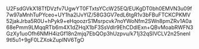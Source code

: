 U2FsdGVkX18TfDVzfv7UgwYT0FTxtsYCcW25EQ/EUKgDT0bh0EMVN3u09f7w97aMnhTuPYceo+UY1ha2lJvYlZ/58G3GV7edL6tgR1v3bFBuFTCKCPKMV52jakJrba5R0U+hPyk9+eHqoozrS1Msrpcvk7noYWoNfm2SWn8pmZRv1A0a68ePmm9LMqqRTb6m4X1dZHqX1bF3SsVdIr9EhCDdlExn+QBvMoabRWFN3GzXy1uoOfh6NMH4izGf18n2mjq7EbQOp3hUzpvu/k71j32qSIVCLV2n25nenI9tl5u1+9gF0LZXokZuplNV6TgO